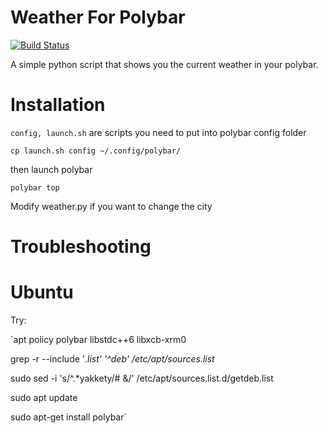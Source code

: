 # Weather For Polybar
[![Build Status](https://travis-ci.org/OfficialOxide/weatherForPolybar.svg?branch=master)](https://travis-ci.org/OfficialOxide/weatherForPolybar)

A simple python script that shows you the current weather in your polybar.

# Installation 
`config, launch.sh`  are scripts you need to put into polybar config folder

`cp launch.sh config ~/.config/polybar/`

then launch polybar

`polybar top`

Modify weather.py if you want to change the city


# Troubleshooting

#  Ubuntu

Try:

`apt policy polybar libstdc++6 libxcb-xrm0

grep -r --include '*.list' '^deb' /etc/apt/sources.list*

sudo sed -i 's/^.*yakkety/# &/' /etc/apt/sources.list.d/getdeb.list

sudo apt update

sudo apt-get install polybar`

